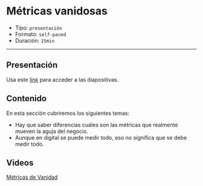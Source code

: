 # Métricas vanidosas

* Tipo: `presentación`
* Formato: `self-paced`
* Duración: `15min`

***

## Presentación
Usa este [link](https://docs.google.com/presentation/d/1ZYSGn2sNCxq2HhcAYOQhnxHsP8sIN-Pc_lYjGyYzsEk/edit#slide=id.g388f398c42_0_173) para acceder a las diapositivas.

## Contenido
En esta sección cubriremos los siguientes temas:

* Hay que saber diferencias cuáles son las métricas que realmente
mueven la aguja del negocio.
* Aunque en digital se puede medir todo, eso no significa que se
debe medir todo.

## Videos
[Métricas de Vanidad](https://www.useloom.com/share/93c7745cdd1f4120bf1430696208960b)
